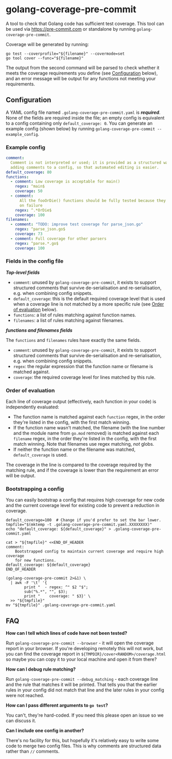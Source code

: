 # golang-coverage-pre-commit

A tool to check that Golang code has sufficient test coverage. This tool can be
used via <https://pre-commit.com> or standalone by running
`golang-coverage-pre-commit`.

Coverage will be generated by running:

```shell
go test --coverprofile="${filename}" --covermode=set
go tool cover --func="${filename}"
```

The output from the second command will be parsed to check whether it meets the
coverage requirements you define (see [Configuration](#configuration) below),
and an error message will be output for any functions not meeting your
requirements.

## Configuration

A YAML config file named `.golang-coverage-pre-commit.yaml` is **_required_**.
None of the fields are required inside the file; an empty config is equivalent
to a config containing only `default_coverage: 0`. You can generate an example
config (shown below) by running `golang-coverage-pre-commit --example_config`.

### Example config

```yaml
comment:
  Comment is not interpreted or used; it is provided as a structured way of
  adding comments to a config, so that automated editing is easier.
default_coverage: 80
functions:
  - comment: Low coverage is acceptable for main()
    regex: ^main$
    coverage: 50
  - comment:
      All the fooOrDie() functions should be fully tested because they panic()
      on failure
    regex: ^.*OrDie$
    coverage: 100
filenames:
  - comment: "TODO: improve test coverage for parse_json.go"
    regex: ^parse_json.go$
    coverage: 73
  - comment: Full coverage for other parsers
    regex: ^parse.*.go$
    coverage: 100
```

### Fields in the config file

**_Top-level fields_**

- `comment`: unused by `golang-coverage-pre-commit`, it exists to support
  structured comments that survive de-serialisation and re-serialisation, e.g.
  when combining config snippets.
- `default_coverage`: this is the default required coverage level that is used
  when a coverage line is not matched by a more specific rule (see [Order of
  evaluation](#order-of-evaluation) below).
- `functions`: a list of rules matching against function names.
- `filenames`: a list of rules matching against filenames.

**_functions and filenames fields_**

The `functions` and `filenames` rules have exactly the same fields.

- `comment`: unused by `golang-coverage-pre-commit`, it exists to support
  structured comments that survive de-serialisation and re-serialisation, e.g.
  when combining config snippets.
- `regex`: the regular expression that the function name or filename is matched
  against.
- `coverage`: the required coverage level for lines matched by this rule.

### Order of evaluation

Each line of coverage output (effectively, each function in your code) is
independently evaluated:

- The function name is matched against each `function` regex, in the order
  they're listed in the config, with the first match winning.
- If the function name wasn't matched, the filename (with the line number and
  the module name from `go.mod` removed) is matched against each `filename`
  regex, in the order they're listed in the config, with the first match
  winning. Note that filenames use regex matching, _not_ globs.
- If neither the function name or the filename was matched, `default_coverage`
  is used.

The coverage in the line is compared to the coverage required by the matching
rule, and if the coverage is lower than the requirement an error will be output.

### Bootstrapping a config

You can easily bootstrap a config that requires high coverage for new code and
the current coverage level for existing code to prevent a reduction in coverage.

```shell
default_coverage=100  # Change if you'd prefer to set the bar lower.
tmpfile="$(mktemp -t .golang-coverage-pre-commit.yaml.XXXXXXXX)"
echo "default_coverage: ${default_coverage}" > .golang-coverage-pre-commit.yaml

cat > "${tmpfile}" <<END_OF_HEADER
comment:
    Bootstrapped config to maintain current coverage and require high coverage
    for new functions.
default_coverage: ${default_coverage}
END_OF_HEADER

(golang-coverage-pre-commit 2>&1) \
  | awk -F '\t' '{
        print "  - regex: ^" $2 "$";
        sub("%.*", "", $3);
        print "    coverage: " $3}' \
  >> "${tmpfile}"
mv "${tmpfile}" .golang-coverage-pre-commit.yaml
```

## FAQ

**How can I tell which lines of code have not been tested?**

Run `golang-coverage-pre-commit --browser` - it will open the coverage report in
your browser. If you're developing remotely this will not work, but you can
find the coverage report in `${TMPDIR}/cover<RANDOM>/coverage.html` so maybe you
can copy it to your local machine and open it from there?

**How can I debug rule matching?**

Run `golang-coverage-pre-commit --debug_matching` - each coverage line and the
rule that matches it will be printed. That tells you that the earlier rules in
your config did not match that line and the later rules in your config were not
reached.

**How can I pass different arguments to `go test`?**

You can't, they're hard-coded. If you need this please open an issue so we can
discuss it.

**Can I include one config in another?**

There's no facility for this, but hopefully it's relatively easy to write some
code to merge two config files. This is why comments are structured data rather
than `//` comments.
